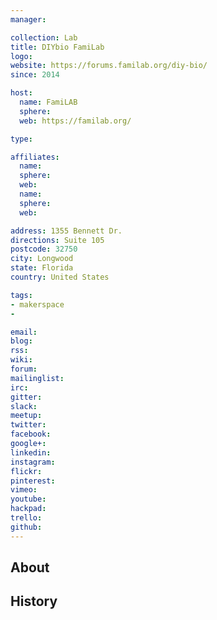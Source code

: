 ```yaml
---
manager:

collection: Lab
title: DIYbio FamiLab
logo:
website: https://forums.familab.org/diy-bio/
since: 2014

host:
  name: FamiLAB
  sphere:
  web: https://familab.org/

type:

affiliates:
  name:
  sphere:
  web:
  name:
  sphere:
  web:

address: 1355 Bennett Dr.
directions: Suite 105
postcode: 32750
city: Longwood
state: Florida
country: United States

tags:
- makerspace
-

email:
blog:
rss:
wiki:
forum:
mailinglist:
irc:
gitter:
slack:
meetup:
twitter:
facebook:
google+:
linkedin:
instagram:
flickr:
pinterest:
vimeo:
youtube:
hackpad:
trello:
github:
---
```


## About

## History
